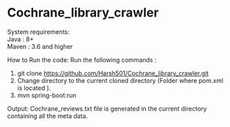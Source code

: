 # Cochrane_library_crawler

System requirements: \
Java : 8+ \
Maven : 3.6 and higher

How to Run the code:
Run the following commands : 
  1. git clone https://github.com/Harsh501/Cochrane_library_crawler.git
  2. Change directory to the current cloned directory (Folder where pom.xml is located ).
  3. mvn spring-boot:run
  
Output: 
Cochrane_reviews.txt file is generated in the current directory containing all the meta data.
